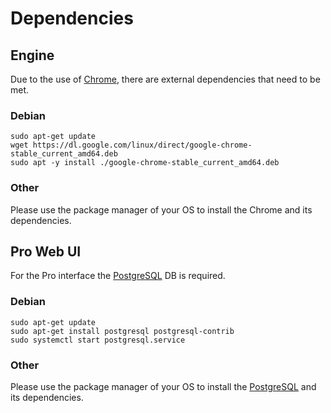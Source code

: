 # Dependencies

## Engine

Due to the use of [Chrome](https://www.google.com/chrome/), there are external 
dependencies that need to be met.

### Debian

```
sudo apt-get update
wget https://dl.google.com/linux/direct/google-chrome-stable_current_amd64.deb
sudo apt -y install ./google-chrome-stable_current_amd64.deb
```

### Other

Please use the package manager of your OS to install the Chrome and its dependencies.

## Pro Web UI

For the Pro interface the [PostgreSQL](https://www.postgresql.org/) DB is required.

### Debian

```
sudo apt-get update
sudo apt-get install postgresql postgresql-contrib
sudo systemctl start postgresql.service
```

### Other

Please use the package manager of your OS to install the
[PostgreSQL](https://www.postgresql.org/) and its dependencies.
